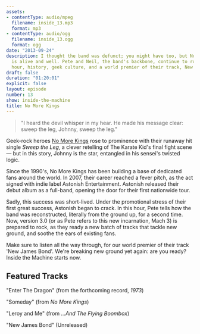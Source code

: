 ```yaml
---
assets:
- contentType: audio/mpeg
  filename: inside_13.mp3
  format: mp3
- contentType: audio/ogg
  filename: inside_13.ogg
  format: ogg
date: "2013-09-24"
description: I thought the band was defunct; you might have too, but No More Kings
  is alive and well. Pete and Neil, the band's backbone, continue to rock. In this
  hour, history, geek culture, and a world premier of their track, New James Bond.
draft: false
duration: "01:20:01"
explicit: false
layout: episode
number: 13
show: inside-the-machine
title: No More Kings
---
```

> "I heard the devil whisper in my hear. He made his message clear: sweep the leg, Johnny, sweep the leg."

Geek-rock heroes [No More Kings](http://nomorekings.com) rose to prominence with their runaway hit single *Sweep the Leg*, a clever retelling of The Karate Kid's final fight scene &mdash; but in this story, Johnny is the star, entangled in his sensei's twisted logic.

Since the 1990's, No More Kings has been building a base of dedicated fans around the world. In 2007, their career reached a fever pitch, as the act signed with indie label Astonish Entertainment. Astonish released their debut album as a full-band, opening the door for their first nationwide tour.

Sadly, this success was short-lived. Under the promotional stress of their first great success, Astonish began to crack. In this hour, Pete tells how the band was reconstructed, literally from the ground up, for a second time. Now, version 3.0 (or as Pete refers to this new incarnation, Mach 3) is prepared to rock, as they ready a new batch of tracks that tackle new ground, and soothe the ears of existing fans.

Make sure to listen all the way through, for our world premier of their track 'New James Bond'. We're breaking new ground yet again: are you ready? Inside the Machine starts now.

## Featured Tracks

"Enter The Dragon" (from the forthcoming record, *1973*)

"Someday" (from *No More Kings*)

"Leroy and Me" (from *...And The Flying Boombox*)

"New James Bond" (Unreleased)